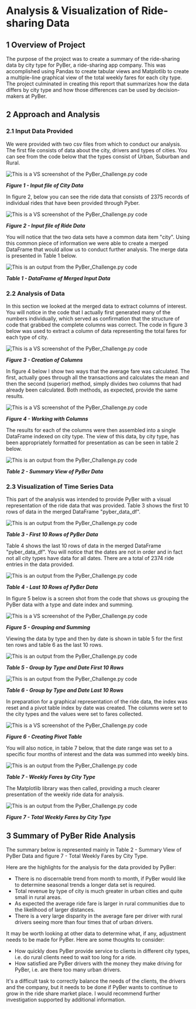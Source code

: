 # Analysis & Visualization of Ride-sharing Data
## 1 Overview of Project

The purpose of the project was to create a summary of the ride-sharing data by city type for PyBer, a ride-sharing app company. This was accomplished using Pandas to create tabular views and Matplotlib to create a multiple-line graphical view of the total weekly fares for each city type. The project culminated in creating this report that summarizes how the data differs by city type and how those differences can be used by decision-makers at PyBer.

## 2 Approach and Analysis

### 2.1 Input Data Provided

We were provided with two csv files from which to conduct our analysis.  The first file consists of data about the city, drivers and types of cities.  You can see from the code below that the types consist of Urban, Suburban and Rural.

![This is a VS screenshot of the PyBer_Challenge.py code](analysis/Figure_1_City_Data.png "Figure 1 - Input file of City Data")

***Figure 1 - Input file of City Data***

In figure 2, below you can see the ride data that consists of 2375 records of individual rides that have been provided through Pyber.

![This is a VS screenshot of the PyBer_Challenge.py code](analysis/Figure_2_Ride_Data.png "Figure 2 - Input file of Ride Data")

***Figure 2 - Input file of Ride Data***

You will notice that the two data sets have a common data item "city".  Using this common piece of information we were able to create a merged DataFrame that would allow us to conduct further analysis.  The merge data is presented in Table 1 below.

![This is an output from the PyBer_Challenge.py code](analysis/Table1.png "Table 1 - DataFrame of Merged Input Data")

***Table 1 - DataFrame of Merged Input Data***

### 2.2 Analysis of Data

In this section we looked at the merged data to extract columns of interest.  You will notice in the code that I actually first generated many of the numbers individually, which served as confirmation that the structure of code that grabbed the complete columns was correct.  The code in figure 3 below was used to extract a column of data representing the total fares for each type of city. 

![This is a VS screenshot of the PyBer_Challenge.py code](analysis/Figure_3_Creation_of_Columns.png "Figure_3_Creation_of_Columns")

***Figure 3 - Creation of Columns***



In figure 4 below I show two ways that the average fare was calculated.  The first, actually goes through all the transactions and calculates the mean and then the second (superior) method, simply divides two columns that had already been calculated.  Both methods, as expected, provide the same results.

![This is a VS screenshot of the PyBer_Challenge.py code](analysis/Figure_4_Working_with_Columns.png "Figure 4 - Working with Columns")

***Figure 4 - Working with Columns***

The results for each of the columns were then assembled into a single DataFrame indexed on city type.  The view of this data, by city type, has been appropriately formatted for presentation as can be seen in table 2 below.

![This is an output from the PyBer_Challenge.py code](analysis/Table2.png "Table 2 - ?")

***Table 2 - Summary View of PyBer Data***

### 2.3 Visualization of Time Series Data

This part of the analysis was intended to provide PyBer with a visual representation of the ride data that was provided.  Table 3 shows the first 10 rows of data in the merged DataFrame "pyber_data_df".

![This is an output from the PyBer_Challenge.py code](analysis/Table3.png "Table 3 - First 10 Rows of PyBer Data")

***Table 3 - First 10 Rows of PyBer Data***

Table 4 shows the last 10 rows of data in the merged DataFrame "pyber_data_df".  You will notice that the dates are not in order and in fact not all city types have data for all dates.  There are a total of 2374 ride entries in the data provided.

![This is an output from the PyBer_Challenge.py code](analysis/Table4.png "Table 4 - Last 10 Rows of PyBer Data")

***Table 4 - Last 10 Rows of PyBer Data***

In figure 5 below is a screen shot from the code that shows us grouping the PyBer data with a type and date index and summing. 

![This is a VS screenshot of the PyBer_Challenge.py code](analysis/Figure_5_Grouping_and_Summing.png "Figure 5 - Grouping and Summing")

***Figure 5 - Grouping and Summing***

Viewing the data by type and then by date is shown in table 5 for the first ten rows and table 6 as the last 10 rows.



![This is an output from the PyBer_Challenge.py code](analysis/Table5.png "Group by Type and Date First 10 Rows")

***Table 5 - Group by Type and Date First 10 Rows***

![This is an output from the PyBer_Challenge.py code](analysis/Table6.png "Table 6 - Group by Type and Date Last 10 Rows")

***Table 6 - Group by Type and Date Last 10 Rows***

In preparation for a graphical representation of the ride data, the index was reset and a pivot table index by date was created.  The columns were set to the city types and the values were set to fares collected.  

![This is a VS screenshot of the PyBer_Challenge.py code](analysis/Figure_6_Creating_Pivot_Table.png "Figure 6 - Creating Pivot Table")

***Figure 6 - Creating Pivot Table***

You will also notice, in table 7 below, that the date range was set to a specific four months of interest and the data was summed into weekly bins.

  

![This is an output from the PyBer_Challenge.py code](analysis/Table7.png "Table 7 - Weekly Fares by City Type")

***Table 7 - Weekly Fares by City Type***



The Matplotlib library was then called, providing a much clearer presentation of the weekly ride data for analysis.

![This is an output from the PyBer_Challenge.py code](analysis/plot.png "***Figure 7 - Total Weekly Fares by City Type***")

***Figure 7 - Total Weekly Fares by City Type***

## 3 Summary of PyBer Ride Analysis

The summary below is represented mainly in Table 2 - Summary View of PyBer Data and  figure 7 - Total Weekly Fares by City Type.  

Here are the highlights for the analysis for the data provided by PyBer:

- There is no discernable trend from month to month, if PyBer would like to determine seasonal trends a longer data set is required.
- Total revenue by type of city is much greater in urban cities and quite small in rural areas.
- As expected the average ride fare is larger in rural communities due to the likelihood of larger distances.
- There is a very large disparity in the average fare per driver with rural drivers seeing more than four times that of urban drivers.

It may be worth looking at other data to determine what, if any, adjustment needs to be made for PyBer.  Here are some thoughts to consider:

- How quickly does PyBer provide service to clients in different city types, i.e. do rural clients need to wait too long for a ride.
- How satisfied are PyBer drivers with the money they make driving for PyBer, i.e. are there too many urban drivers.

It's a difficult task to correctly balance the needs of the clients, the drivers and the company, but it needs to be done if PyBer wants to continue to grow in the ride share market place.  I would recommend further investigation supported by additional information.

